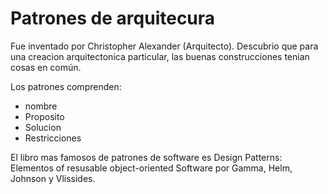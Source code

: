# Patrones de arquitecura

Fue inventado por Christopher Alexander (Arquitecto).
Descubrio que para una creacion arquitectonica particular, las buenas construcciones tenian cosas en común.

Los patrones comprenden:

- nombre
- Proposito
- Solucion
- Restricciones

El libro mas famosos de patrones de software es Design Patterns: Elementos of resusable object-oriented Software por
Gamma, Helm, Johnson y Vlissides.

